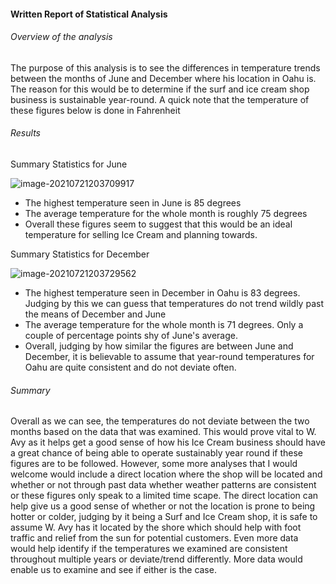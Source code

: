 #### 											Written Report of Statistical Analysis

###### Overview of the analysis

The purpose of this analysis is to see the differences in temperature trends between the months of June and December where his location in Oahu is. The reason for this would be to determine if the surf and ice cream shop business is sustainable year-round. A quick note that the temperature of these figures below is done in Fahrenheit 

###### Results

Summary Statistics for June 

![image-20210721203709917](C:\Users\CC3X5\AppData\Roaming\Typora\typora-user-images\image-20210721203709917.png)

- The highest temperature seen in June is 85 degrees
- The average temperature for the whole month is roughly 75 degrees 
- Overall these figures seem to suggest that this would be an ideal temperature for selling Ice Cream and planning towards.

Summary Statistics for December

![image-20210721203729562](C:\Users\CC3X5\AppData\Roaming\Typora\typora-user-images\image-20210721203729562.png)

- The highest temperature seen in December in Oahu is 83 degrees. Judging by this we can guess that temperatures do not trend wildly past the means of December and June
- The average temperature for the whole month is 71 degrees. Only a couple of percentage points shy of June's average. 
- Overall, judging by how similar the figures are between June and December, it is believable to assume that year-round temperatures for Oahu are quite consistent and do not deviate often. 

###### Summary

Overall as we can see, the temperatures do not deviate between the two months based on the data that was examined. This would prove vital to W. Avy as it helps get a good sense of how his Ice Cream business should have a great chance of being able to operate sustainably year round if these figures are to be followed. However, some more analyses that I would welcome would include a direct location where the shop will be located and whether or not through past data whether weather patterns are consistent or these figures only speak to a limited time scape. The direct location can help give us a good sense of whether or not the location is prone to being hotter or colder, judging by it being a Surf and Ice Cream shop, it is safe to assume W. Avy has it located by the shore which should help with foot traffic and relief from the sun for potential customers. Even more data would help identify if the temperatures we examined are consistent throughout multiple years or deviate/trend differently. More data would enable us to examine and see if either is the case. 